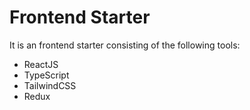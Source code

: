 # Frontend Starter

It is an frontend starter consisting of the following tools:

- ReactJS
- TypeScript
- TailwindCSS
- Redux
